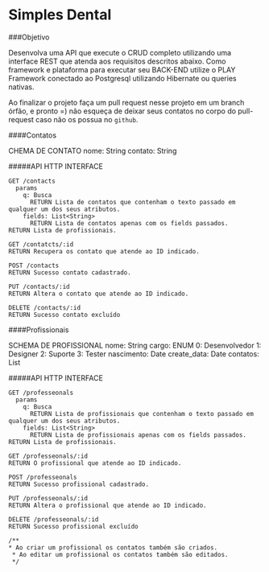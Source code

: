 # Simples Dental

###Objetivo

Desenvolva uma API que execute o CRUD completo utilizando uma interface REST que atenda aos requisitos descritos abaixo. Como framework e plataforma para executar seu BACK-END utilize o PLAY Framework conectado ao Postgresql utilizando Hibernate ou queries nativas.

Ao finalizar o projeto faça um pull request nesse projeto em um branch órfão, e pronto =) não esqueça de deixar seus contatos no corpo do pull-request caso não os possua no `github`.

####Contatos

CHEMA DE CONTATO
  nome: String
  contato: String

#####API HTTP INTERFACE
```
GET /contacts
  params
    q: Busca
      RETURN Lista de contatos que contenham o texto passado em qualquer um dos seus atributos.
    fields: List<String>
      RETURN Lista de contatos apenas com os fields passados.
RETURN Lista de profissionais.

GET /contatcts/:id
RETURN Recupera os contato que atende ao ID indicado.

POST /contacts
RETURN Sucesso contato cadastrado.

PUT /contacts/:id
RETURN Altera o contato que atende ao ID indicado.

DELETE /contacts/:id
RETURN Sucesso contato excluído
````




####Profissionais

SCHEMA DE PROFISSIONAL
  nome: String
  cargo: ENUM
    0: Desenvolvedor
    1: Designer
    2: Suporte
    3: Tester
  nascimento: Date
  create_data: Date
  contatos: List<SCHEMA DE CONTATO>

#####API HTTP INTERFACE
```
GET /professeonals
  params
    q: Busca
      RETURN Lista de profissionais que contenham o texto passado em qualquer um dos seus atributos.
    fields: List<String>
      RETURN Lista de profissionais apenas com os fields passados.
RETURN Lista de profissionais.

GET /professeonals/:id
RETURN O profissional que atende ao ID indicado.

POST /professeonals
RETURN Sucesso profissional cadastrado.

PUT /professeonals/:id
RETURN Altera o profissional que atende ao ID indicado.

DELETE /professeonals/:id
RETURN Sucesso profissional excluído

/**
* Ao criar um profissional os contatos também são criados.
 * Ao editar um profissional os contatos também são editados.
 */
```
